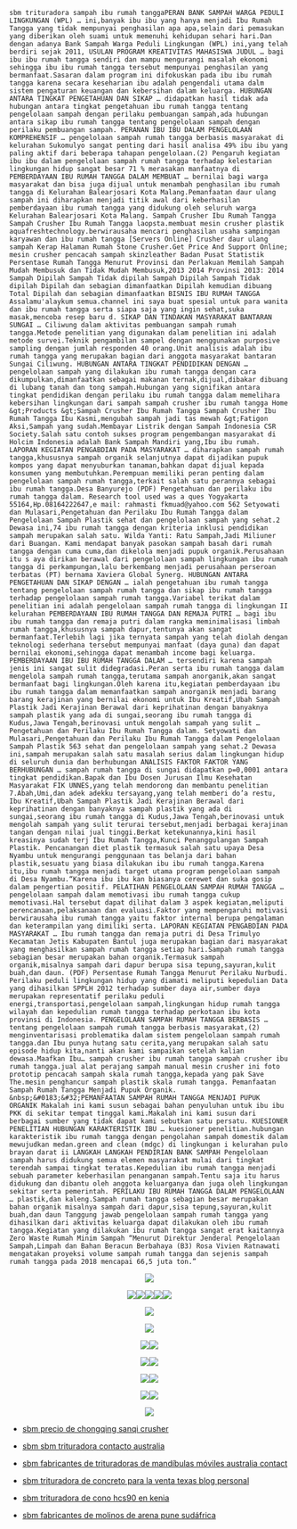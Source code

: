 
```
sbm trituradora sampah ibu rumah tanggaPERAN BANK SAMPAH WARGA PEDULI LINGKUNGAN (WPL) … ini,banyak ibu ibu yang hanya menjadi Ibu Rumah Tangga yang tidak mempunyai penghasilan apa apa,selain dari pemasukan yang diberikan oleh suami untuk memenuhi kehidupan sehari hari.Dan dengan adanya Bank Sampah Warga Peduli Lingkungan (WPL) ini,yang telah berdiri sejak 2011, USULAN PROGRAM KREATIVITAS MAHASISWA JUDUL … bagi ibu ibu rumah tangga sendiri dan mampu mengurangi masalah ekonomi sehingga ibu ibu rumah tangga tersebut mempunyai penghasilan yang bermanfaat.Sasaran dalam program ini difokuskan pada ibu ibu rumah tangga karena secara keseharian ibu adalah pengendali utama dalm sistem pengaturan keuangan dan kebersihan dalam keluarga. HUBUNGAN ANTARA TINGKAT PENGETAHUAN DAN SIKAP … didapatkan hasil tidak ada hubungan antara tingkat pengetahuan ibu rumah tangga tentang pengelolaan sampah dengan perilaku pembuangan sampah,ada hubungan antara sikap ibu rumah tangga tentang pengelolaan sampah dengan perilaku pembuangan sampah. PERANAN IBU IBU DALAM PENGELOLAAN KOMPREHENSIF … pengelolaan sampah rumah tangga berbasis masyarakat di kelurahan Sukomulyo sangat penting dari hasil analisa 49% ibu ibu yang paling aktif dari beberapa tahapan pengelolaan.(2) Pengaruh kegiatan ibu ibu dalam pengelolaan sampah rumah tangga terhadap kelestarian lingkungan hidup sangat besar 71 % merasakan manfaatnya di PEMBERDAYAAN IBU RUMAH TANGGA DALAM MEMBUAT … bernilai bagi warga masyarakat dan bisa juga dijual untuk menambah penghasilan ibu rumah tangga di Kelurahan Balearjosari Kota Malang.Pemanfaatan daur ulang sampah ini diharapkan menjadi titik awal dari keberhasilan pemberdayaan ibu rumah tangga yang didukung oleh seluruh warga Kelurahan Balearjosari Kota Malang. Sampah Crusher Ibu Rumah Tangga Sampah Crusher Ibu Rumah Tangga laopsta.membuat mesin crusher plastik aquafreshtechnology.berwirausaha mencari penghasilan usaha sampingan karyawan dan ibu rumah tangga [Servers Online] Crusher daur ulang sampah Kerap Halaman Rumah Stone Crusher.Get Price And Support Online; mesin crusher pencacah sampah skinzleather Badan Pusat Statistik Persentase Rumah Tangga Menurut Provinsi dan Perlakuan Memilah Sampah Mudah Membusuk dan Tidak Mudah Membusuk,2013 2014 Provinsi 2013: 2014 Sampah Dipilah Sampah Tidak dipilah Sampah Dipilah Sampah Tidak dipilah Dipilah dan sebagian dimanfaatkan Dipilah kemudian dibuang Total Dipilah dan sebagian dimanfaatkan BISNIS IBU RUMAH TANGGA Assalamu'alaykum semua.channel ini saya buat spesial untuk para wanita dan ibu rumah tangga serta siapa saja yang ingin sehat,suka masak,mencoba resep baru d. SIKAP DAN TINDAKAN MASYARAKAT BANTARAN SUNGAI … Ciliwung dalam aktivitas pembuangan sampah rumah tangga.Metode penelitian yang digunakan dalam penelitian ini adalah metode survei.Teknik pengambilan sampel dengan menggunakan purposive sampling dengan jumlah responden 40 orang.Unit analisis adalah ibu rumah tangga yang merupakan bagian dari anggota masyarakat bantaran Sungai Ciliwung. HUBUNGAN ANTARA TINGKAT PENDIDIKAN DENGAN … pengelolaan sampah yang dilakukan ibu rumah tangga dengan cara dikumpulkan,dimanfaatkan sebagai makanan ternak,dijual,dibakar dibuang di lubang tanah dan tong sampah.Hubungan yang signifikan antara tingkat pendidikan dengan perilaku ibu rumah tangga dalam memelihara kebersihan lingkungan dari sampah sampah crusher ibu rumah tangga Home &gt;Products &gt;Sampah Crusher Ibu Rumah Tangga Sampah Crusher Ibu Rumah Tangga Ibu Kasmi,mengubah sampah jadi tas mewah &gt;Fatigon Aksi,Sampah yang sudah.Membayar Listrik dengan Sampah Indonesia CSR Society.Salah satu contoh sukses program pengembangan masyarakat di Holcim Indonesia adalah Bank Sampah Mandiri yang,Ibu ibu rumah. LAPORAN KEGIATAN PENGABDIAN PADA MASYARAKAT … diharapkan sampah rumah tangga,khususnya sampah organik selanjutnya dapat dijadikan pupuk kompos yang dapat menyuburkan tanaman,bahkan dapat dijual kepada konsumen yang membutuhkan.Perempuan memiliki peran penting dalam pengelolaan sampah rumah tangga,terkait salah satu perannya sebagai ibu rumah tangga.Desa Banyurejo (PDF) Pengetahuan dan perilaku ibu rumah tangga dalam. Research tool used was a ques Yogyakarta 55164,Hp.08164222647,e mail: rahmasti fkmuad@yahoo.com 562 Setyowati dan Mulasari,Pengetahuan dan Perilaku Ibu Rumah Tangga dalam Pengelolaan Sampah Plastik sehat dan pengelolaan sampah yang sehat.2 Dewasa ini,74 ibu rumah tangga dengan kriteria inklusi pendidikan sampah merupakan salah satu. Wilda Yanti: Ratu Sampah,Jadi Miliuner dari Buangan. Kami mendapat banyak pasokan sampah basah dari rumah tangga dengan cuma cuma,dan dikelola menjadi pupuk organik.Perusahaan itu s aya dirikan berawal dari pengelolaan sampah lingkungan ibu rumah tangga di perkampungan,lalu berkembang menjadi perusahaan perseroan terbatas (PT) bernama Xaviera Global Synerg. HUBUNGAN ANTARA PENGETAHUAN DAN SIKAP DENGAN … ialah pengetahuan ibu rumah tangga tentang pengelolaan sampah rumah tangga dan sikap ibu rumah tangga terhadap pengelolaan sampah rumah tangga.Variabel terikat dalam penelitian ini adalah pengelolaan sampah rumah tangga di lingkungan II kelurahan PEMBERDAYAAN IBU RUMAH TANGGA DAN REMAJA PUTRI … bagi ibu ibu rumah tangga dan remaja putri dalam rangka meminimalisasi limbah rumah tangga,khususnya sampah dapur,tentunya akan sangat bermanfaat.Terlebih lagi jika ternyata sampah yang telah diolah dengan teknologi sederhana tersebut mempunyai manfaat (daya guna) dan dapat bernilai ekonomi,sehingga dapat menambah income bagi keluarga. PEMBERDAYAAN IBU IBU RUMAH TANGGA DALAM … tersendiri karena sampah jenis ini sangat sulit didegradasi.Peran serta ibu rumah tangga dalam mengelola sampah rumah tangga,terutama sampah anorganik,akan sangat bermanfaat bagi lingkungan.Oleh karena itu,kegiatan pemberdayaan ibu ibu rumah tangga dalam memanfaatkan sampah anorganik menjadi barang barang kerajinan yang bernilai ekonomi untuk Ibu Kreatif,Ubah Sampah Plastik Jadi Kerajinan Berawal dari keprihatinan dengan banyaknya sampah plastik yang ada di sungai,seorang ibu rumah tangga di Kudus,Jawa Tengah,berinovasi untuk mengolah sampah yang sulit … Pengetahuan dan Perilaku Ibu Rumah Tangga dalam. Setyowati dan Mulasari,Pengetahuan dan Perilaku Ibu Rumah Tangga dalam Pengelolaan Sampah Plastik 563 sehat dan pengelolaan sampah yang sehat.2 Dewasa ini,sampah merupakan salah satu masalah serius dalam lingkungan hidup di seluruh dunia dan berhubungan ANALISIS FAKTOR FAKTOR YANG BERHUBUNGAN … sampah rumah tangga di sungai didapatkan p=0,0001 antara tingkat pendidikan.Bapak dan Ibu Dosen Jurusan Ilmu Kesehatan Masyarakat FIK UNNES,yang telah mendorong dan membantu penelitian 7.Abah,Umi,dan adek adekku tersayang,yang telah memberi do’a restu, Ibu Kreatif,Ubah Sampah Plastik Jadi Kerajinan Berawal dari keprihatinan dengan banyaknya sampah plastik yang ada di sungai,seorang ibu rumah tangga di Kudus,Jawa Tengah,berinovasi untuk mengolah sampah yang sulit terurai tersebut,menjadi berbagai kerajinan tangan dengan nilai jual tinggi.Berkat ketekunannya,kini hasil kreasinya sudah terj Ibu Rumah Tangga,Kunci Penanggulangan Sampah Plastik. Pencanangan diet plastik termasuk salah satu upaya Desa Nyambu untuk mengurangi penggunaan tas belanja dari bahan plastik,sesuatu yang biasa dilakukan ibu ibu rumah tangga.Karena itu,ibu rumah tangga menjadi target utama program pengelolaan sampah di Desa Nyambu.“Karena ibu ibu kan biasanya cerewet dan suka gosip dalam pengertian positif. PELATIHAN PENGELOLAAN SAMPAH RUMAH TANGGA … pengelolaan sampah dalam memotivasi ibu rumah tangga cukup memotivasi.Hal tersebut dapat dilihat dalam 3 aspek kegiatan,meliputi perencanaan,pelaksanaan dan evaluasi.Faktor yang mempengaruhi motivasi berwirausaha ibu rumah tangga yaitu faktor internal berupa pengalaman dan keterampilan yang dimiliki serta. LAPORAN KEGIATAN PENGABDIAN PADA MASYARAKAT … Ibu rumah tangga dan remaja putri di Desa Trimulyo Kecamatan Jetis Kabupaten Bantul juga merupakan bagian dari masyarakat yang menghasilkan sampah rumah tangga setiap hari.Sampah rumah tangga sebagian besar merupakan bahan organik.Termasuk sampah organik,misalnya sampah dari dapur berupa sisa tepung,sayuran,kulit buah,dan daun. (PDF) Persentase Rumah Tangga Menurut Perilaku Nurbudi. Perilaku peduli lingkungan hidup yang diamati meliputi kepedulian Data yang dihasilkan SPPLH 2012 terhadap sumber daya air,sumber daya merupakan representatif perilaku peduli energi,transportasi,pengelolaan sampah,lingkungan hidup rumah tangga wilayah dan kepedulian rumah tangga terhadap perkotaan ibu kota provinsi di Indonesia. PENGELOLAAN SAMPAH RUMAH TANGGA BERBASIS … tentang pengelolaan sampah rumah tangga berbasis masyarakat,(2) menginventarisasi problematika dalam sistem pengelolaan sampah rumah tangga.dan Ibu punya hutang satu cerita,yang merupakan salah satu episode hidup kita,nanti akan kami sampaikan setelah kalian dewasa.Maafkan Ibu… sampah crusher ibu rumah tangga sampah crusher ibu rumah tangga.jual alat perajang sampah manual mesin crusher ini foto prototip pencacah sampah skala rumah tangga,kepada yang pak Save The.mesin penghancur sampah plastik skala rumah tangga. Pemanfaatan Sampah Rumah Tangga Menjadi Pupuk Organik. &nbsp;&#0183;&#32;PEMANFAATAN SAMPAH RUMAH TANGGA MENJADI PUPUK ORGANIK Makalah ini kami susun sebagai bahan penyuluhan untuk ibu ibu PKK di sekitar tempat tinggal kami.Makalah ini kami susun dari berbagai sumber yang tidak dapat kami sebutkan satu persatu. KUESIONER PENELITIAN HUBUNGAN KARAKTERISTIK IBU … kuesioner penelitian.hubungan karakteristik ibu rumah tangga dengan pengolahan sampah domestik dalam mewujudkan medan.green and clean (mdgc) di lingkungan i kelurahan pulo brayan darat ii LANGKAH LANGKAH PENDIRIAN BANK SAMPAH Pengelolaan sampah harus didukung semua elemen masyarakat mulai dari tingkat terendah sampai tingkat teratas.Kepedulian ibu rumah tangga menjadi sebuah parameter keberhasilan penanganan sampah.Tentu saja itu harus didukung dan dibantu oleh anggota keluarganya dan juga oleh lingkungan sekitar serta pemerintah. PERILAKU IBU RUMAH TANGGA DALAM PENGELOLAAN … plastik,dan kaleng.Sampah rumah tangga sebagian besar merupakan bahan organik misalnya sampah dari dapur,sisa tepung,sayuran,kulit buah,dan daun Tanggung jawab pengelolaan sampah rumah tangga yang dihasilkan dari aktivitas keluarga dapat dilakukan oleh ibu rumah tangga.Kegiatan yang dilakukan ibu rumah tangga sangat erat kaitannya Zero Waste Rumah Minim Sampah “Menurut Direktur Jenderal Pengelolaan Sampah,Limpah dan Bahan Beracun Berbahaya (B3) Rosa Vivien Ratnawati mengatakan proyeksi volume sampah rumah tangga dan sejenis sampah rumah tangga pada 2018 mencapai 66,5 juta ton.” 
```

<div align="center">

<a href="https://es-crusher.shibang-china.com/github&k=sbm+trituradora+sampah+ibu+rumah+tangga"><img src="https://static.shibang-china.com/es/crusher/logo.jpg"></a>

<a href="https://es-crusher.shibang-china.com/github&k=sbm+trituradora+sampah+ibu+rumah+tangga"><img src="https://static.shibang-china.com/es/crusher/index.jpg"></a><a href="https://es-crusher.shibang-china.com/material.htmlgithub&k=sbm+trituradora+sampah+ibu+rumah+tangga"><img src="https://static.shibang-china.com/es/crusher/material.jpg"></a><a href="https://es-crusher.shibang-china.com/application.htmlgithub&k=sbm+trituradora+sampah+ibu+rumah+tangga"><img src="https://static.shibang-china.com/es/crusher/application.jpg"></a><a href="https://es-crusher.shibang-china.com/aboutus.htmlgithub&k=sbm+trituradora+sampah+ibu+rumah+tangga"><img src="https://static.shibang-china.com/es/crusher/aboutus.jpg"></a><a href="https://es-crusher.shibang-china.com/contact.htmlgithub&k=sbm+trituradora+sampah+ibu+rumah+tangga"><img src="https://static.shibang-china.com/es/crusher/contact.jpg"></a>

<a href="https://es-crusher.shibang-china.com/github&k=sbm+trituradora+sampah+ibu+rumah+tangga"><img src="https://static.shibang-china.com/es/crusher/banner.jpg"></a>

<a href="https://swt.shibang-china.com/github&k=sbm+trituradora+sampah+ibu+rumah+tangga"><img src="https://static.shibang-china.com/es/crusher/text.jpg"></a>

<a href="https://swt.shibang-china.com/github&k=sbm+trituradora+sampah+ibu+rumah+tangga"><img src="https://static.shibang-china.com/es/crusher/chat.jpg"></a><a href="https://es-crusher.shibang-china.com/contact.htmlgithub&k=sbm+trituradora+sampah+ibu+rumah+tangga"><img src="https://static.shibang-china.com/es/crusher/message.jpg"></a>

<a href="https://es-crusher.shibang-china.com/products/pe.htmlgithub&k=sbm+trituradora+sampah+ibu+rumah+tangga"><img src="https://static.shibang-china.com/es/crusher/pe.jpg"></a><a href="https://es-crusher.shibang-china.com/products/pf.htmlgithub&k=sbm+trituradora+sampah+ibu+rumah+tangga"><img src="https://static.shibang-china.com/es/crusher/pf.jpg"></a>

<a href="https://es-crusher.shibang-china.com/products/hpt.htmlgithub&k=sbm+trituradora+sampah+ibu+rumah+tangga"><img src="https://static.shibang-china.com/es/crusher/hpt.jpg"></a><a href="https://es-crusher.shibang-china.com/products/vsi.htmlgithub&k=sbm+trituradora+sampah+ibu+rumah+tangga"><img src="https://static.shibang-china.com/es/crusher/vsi.jpg"></a>

<a href="https://es-crusher.shibang-china.com/products/klv.htmlgithub&k=sbm+trituradora+sampah+ibu+rumah+tangga"><img src="https://static.shibang-china.com/es/crusher/klv.jpg"></a><a href="https://es-crusher.shibang-china.com/products/portable.htmlgithub&k=sbm+trituradora+sampah+ibu+rumah+tangga"><img src="https://static.shibang-china.com/es/crusher/portable.jpg"></a>

<a href="https://swt.shibang-china.com/github&k=sbm+trituradora+sampah+ibu+rumah+tangga"><img src="https://static.shibang-china.com/es/crusher/case.jpg"></a>

</div>


* [sbm precio de chongqing sanqi crusher](sbm%20precio%20de%20chongqing%20sanqi%20crusher.md)

* [sbm sbm trituradora contacto australia](sbm%20sbm%20trituradora%20contacto%20australia.md)

* [sbm fabricantes de trituradoras de mandíbulas móviles australia contact](sbm%20fabricantes%20de%20trituradoras%20de%20mand%C3%ADbulas%20m%C3%B3viles%20australia%20contact.md)

* [sbm trituradora de concreto para la venta texas blog personal](sbm%20trituradora%20de%20concreto%20para%20la%20venta%20texas%20blog%20personal.md)

* [sbm trituradora de cono hcs90 en kenia](sbm%20trituradora%20de%20cono%20hcs90%20en%20kenia.md)

* [sbm fabricantes de molinos de arena pune sudáfrica](sbm%20fabricantes%20de%20molinos%20de%20arena%20pune%20sud%C3%A1frica.md)